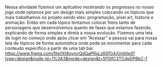   Nessa atividade fizemos um aplicativo mostrando os progressos no nosso jogo onde optamos por um design mais simples colocando os tópicos que mais trabalhamos no projeto sendo eles: programação, pixel art, historia e animação. Então em cada tópico tentamos colocar fotos tanto de personagens que desenvolvemos quanto de fases que estamos fazendo, explicando de forma simples e direta a nossa evolução. 
  Fizemos uma tela de login no começo onde após clicar em "Acessar" a pessoa vai para nossa tela de tópicos de forma automática onde pode se movimentar para cada conteudo específico a partir de uma tab bar.
  https://www.figma.com/file/lXI8xvmrQdQaPRxLz6SfG4/Untitled?type=design&node-id=1%3A3&mode=design&t=5f10fC3TCdqDP8kC-1
